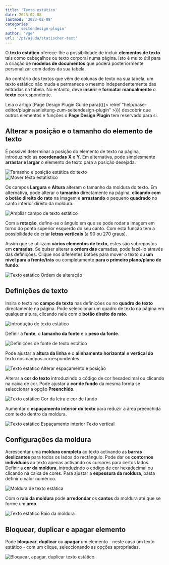 ```yaml
---
title: 'Texto estático'
date: 2023-02-08
lastmod: '2023-02-08'
categories:
    - 'seitendesign-plugin'
author: 'vge'
url: '/pt/ajuda/statischer-text'
---
```


O **texto estático** oferece-lhe a possibilidade de incluir **elementos de texto** tais como cabeçalhos ou texto corporal numa página. Isto é muito útil para a criação de **modelos de documentos** que poderá posteriormente personalizar com dados da sua tabela.

Ao contrário dos textos que vêm de colunas de texto na sua tabela, um texto estático não muda e permanece o mesmo independentemente das entradas na tabela. No entanto, deve **inserir** e **formatar** **manualmente** o **texto** correspondente.

Leia o artigo [Page Design Plugin Guide para]({{< relref "help/base-editor/plugins/anleitung-zum-seitendesign-plugin" >}}) descobrir que outros elementos e funções o **Page Design Plugin** tem reservado para si.

## Alterar a posição e o tamanho do elemento de texto

É possível determinar a posição do elemento de texto na página, introduzindo as **coordenadas** **X** e **Y**. Em alternativa, pode simplesmente **arrastar e largar** o elemento de texto para a posição desejada.

![Tamanho e posição estática do texto](images/Static-image.png)  
![Mover texto estatístico](images/Statischer-Text-Verschieben.gif)

Os campos **Largura** e **Altura** alteram o tamanho da moldura do texto. Em alternativa, pode alterar o **tamanho** directamente na página, **clicando com o botão direito do rato** na imagem e **arrastando** o pequeno **quadrado** no canto inferior direito da moldura.

![Ampliar campo de texto estático](images/Statischer-Text-Vergroessern.gif)

Com a **rotação**, define-se o ângulo em que se pode rodar a imagem em torno do ponto superior esquerdo do seu canto. Com esta função tem a possibilidade de criar **letras verticais** (a 90 ou 270 graus).

Assim que se utilizam **vários elementos de texto**, estes são sobrepostos em **camadas**. Se quiser alterar a **ordem das** camadas, pode fazê-lo através das definições. Clique nos diferentes botões para mover o texto ou **um nível para a frente/trás** ou completamente **para o primeiro plano/plano de fundo**.

![Texto estático Ordem de alteração](images/Statischer-text-Reihenfolge.gif)

## Definições de texto

Insira o texto no **campo de texto** nas definições ou no **quadro de texto** directamente na página. Pode seleccionar um quadro de texto na página em qualquer altura, clicando nele com o **botão direito do rato**.

![Introdução de texto estático](images/Statischer-Text-eingabe-1.gif)

Definir a **fonte**, o **tamanho da fonte** e o **peso da fonte**.

![Definições de fonte de texto estático](images/Statischer-Textart.gif)

Pode ajustar a **altura da linha** e o **alinhamento** **horizontal** e **vertical do** texto nos campos correspondentes.

![Texto estático Alterar espaçamento e posição](images/Statischer-Text-Abstaende.gif)

Alterar a **cor do texto** introduzindo o código de cor hexadecimal ou clicando na caixa de cor. Pode ajustar a **cor de fundo** da mesma forma se seleccionar a opção **Preenchido**.

![Texto estático Cor da letra e cor de fundo](images/Statischer-Text-Farbe.gif)

Aumentar o **espaçamento interior do texto** para reduzir a área preenchida com texto dentro da moldura.

![Texto estático Espaçamento interior Texto vertical](images/Statischer-Text-Innenabstand.gif)

## Configurações da moldura

Acrescentar uma **moldura completa** ao texto activando as **barras deslizantes** para todos os lados do rectângulo. Pode dar os **contornos individuais** ao texto apenas activando os cursores para certos lados. Definir a **cor da moldura**, introduzindo o código de cor hexadecimal ou clicando na caixa de cores. Para ajustar a **espessura da moldura**, basta definir o valor numérico.

![Moldura de texto estática](images/Statischer-Text-Rahmen.gif)

Com o **raio da moldura** pode **arredondar** os **cantos** da moldura até que se forme um **arco**.

![Texto estático Raio da moldura](images/Statischer-Text-Rahmenradius.gif)

## Bloquear, duplicar e apagar elemento

Pode **bloquear**, **duplicar** ou **apagar** um elemento - neste caso um texto estático - com um clique, seleccionando as opções apropriadas.

![Bloquear, apagar, duplicar texto estático](images/Statischer-Text-sperren-duplizieren-loeschen.gif)
